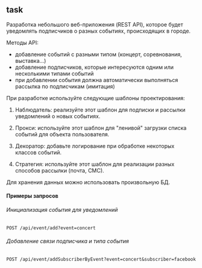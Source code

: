 ## task

Разработка небольшого веб-приложения (REST API),
которое будет уведомлять подписчиков о разных событиях, происходящих в городе.


Методы API:

- добавление событий с разными типом (концерт, соревнования, выставка...)
- добавление подписчиков, которые интересуются одним или несколькими типами событий
- при добавлении события должна автоматически выполняться рассылка по подписчикам (имитация)


При разработке используйте следующие шаблоны проектирования:

1. Наблюдатель: реализуйте этот шаблон для подписки и рассылки уведомлений о новых событиях.

2. Прокси: используйте этот шаблон для "ленивой" загрузки списка событий для объекта пользователя.

3. Декоратор: добавьте логирование при обработке некоторых классов событий.

4. Стратегия: используйте этот шаблон для реализации разных способов рассылки (почта, СМС).

Для хранения данных можно использовать произвольную БД.


#### Примеры запросов

###### Инициализация события для уведомлений
`POST /api/event/add?event=concert`

###### Добавление связи подписчика и типа события
`POST /api/event/addSubscriberByEvent?event=concert&subscriber=facebook`
